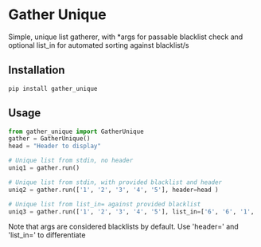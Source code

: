 # Gather Unique

Simple, unique list gatherer, with *args for passable blacklist check and optional list_in for 
automated sorting against blacklist/s

##  Installation

```
pip install gather_unique
```

##  Usage

```python
from gather_unique import GatherUnique
gather = GatherUnique()
head = "Header to display"

# Unique list from stdin, no header
uniq1 = gather.run()

# Unique list from stdin, with provided blacklist and header
uniq2 = gather.run(['1', '2', '3', '4', '5'], header=head )

# Unique list from list_in= against provided blacklist
uniq3 = gather.run(['1', '2', '3', '4', '5'], list_in=['6', '6', '1', '2'])
```

Note that args are considered blacklists by default. Use 'header=' and 'list_in=' to differentiate

